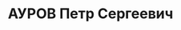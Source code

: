 ---
title: АУРОВ Петр Сергеевич
description: 'Род. в 1897, Муромский р-н, с. Панфилово. Проживал: г. Муром. Токарь

  Арестован 10.06.1937. Приговор: ВМН. Расстрелян'
---